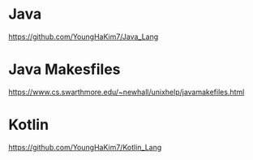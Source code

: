 # Java 

https://github.com/YoungHaKim7/Java_Lang

# Java Makesfiles

https://www.cs.swarthmore.edu/~newhall/unixhelp/javamakefiles.html

# Kotlin

https://github.com/YoungHaKim7/Kotlin_Lang